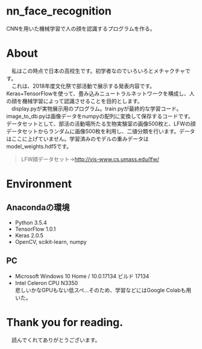 # nn_face_recognition
CNNを用いた機械学習で人の顔を認識するプログラムを作る。

# About
　私はこの時点で日本の高校生です。初学者なのでいろいろとメチャクチャです。  
　これは、2018年度文化祭で部活動で展示する発表内容です。Keras+TensorFlowを使って、畳み込みニュートラルネットワークを構成し、人の顔を機械学習によって認識させることを目的とします。  
　display.pyが実物展示用のプログラム。train.pyが最終的な学習コード。image_to_db.pyは画像データをnumpyの配列に変換して保存するコードです。
 データセットとして、部活の活動場所たる生物実験室の画像500枚と、LFWの顔データセットからランダムに画像500枚を利用し、二値分類を行います。データはここに上げていません。学習済みのモデルの重みデータはmodel_weights.hdf5です。  
>LFW顔データセット→http://vis-www.cs.umass.edu/lfw/  
# Environment
## Anacondaの環境
- Python 3.5.4
- TensorFlow 1.0.1
- Keras 2.0.5
- OpenCV, scikit-learn, numpy
## PC
- Microsoft Windows 10 Home / 10.0.17134 ビルド 17134
- Intel Celeron CPU N3350    
悲しいかなGPUもない低スペ...そのため、学習などにはGoogle Colabも用いた。
  
# Thank you for reading.
　読んでくれてありがとうございます。


